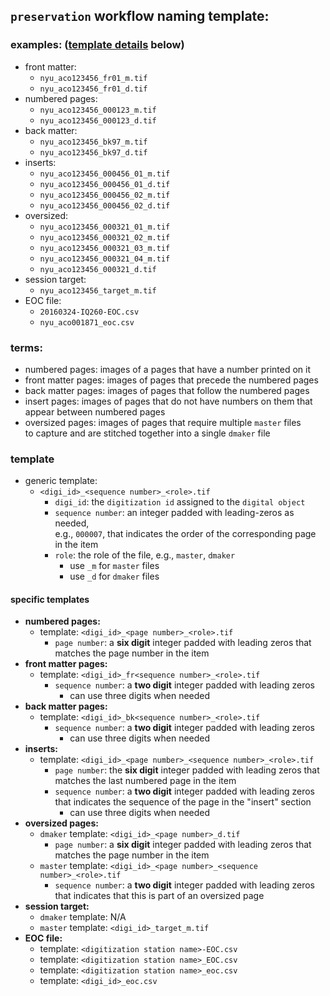 ## `preservation` workflow naming template:

### examples: ([template details](#template) below)
  * front matter:
    * `nyu_aco123456_fr01_m.tif`
    * `nyu_aco123456_fr01_d.tif`
  * numbered pages:
    * `nyu_aco123456_000123_m.tif`
    * `nyu_aco123456_000123_d.tif`
  * back matter:
    * `nyu_aco123456_bk97_m.tif`
    * `nyu_aco123456_bk97_d.tif`
  * inserts:
    * `nyu_aco123456_000456_01_m.tif`
    * `nyu_aco123456_000456_01_d.tif`
    * `nyu_aco123456_000456_02_m.tif`
    * `nyu_aco123456_000456_02_d.tif`
  * oversized:
    * `nyu_aco123456_000321_01_m.tif`
    * `nyu_aco123456_000321_02_m.tif`
    * `nyu_aco123456_000321_03_m.tif`
    * `nyu_aco123456_000321_04_m.tif`
    * `nyu_aco123456_000321_d.tif`
  * session target:
    * `nyu_aco123456_target_m.tif`
  * EOC file:
    * `20160324-IQ260-EOC.csv`
    * `nyu_aco001871_eoc.csv`

### terms:
* numbered pages: images of a pages that have a number printed on it
* front matter pages: images of pages that precede the numbered pages
* back matter pages: images of pages that follow the numbered pages
* insert pages: images of pages that do not have numbers on them that  
appear between numbered pages
* oversized pages: images of pages that require multiple `master` files  
to capture and are stitched together into a single `dmaker` file

### template
* generic template:
  * `<digi_id>_<sequence number>_<role>.tif`
    * `digi_id`: the `digitization id` assigned to the `digital object`
    * `sequence number`: an integer padded with leading-zeros as needed,  
    e.g., `000007`, that indicates the order of the corresponding page  
    in the item
    * `role`: the role of the file, e.g., `master`, `dmaker`
      * use `_m` for `master` files
      * use `_d` for `dmaker` files

#### specific templates
* **numbered pages:**
  * template: `<digi_id>_<page number>_<role>.tif`
    * `page number`: a **six digit** integer padded with leading zeros that  
    matches the page number in the item
* **front matter pages:**
  * template: `<digi_id>_fr<sequence number>_<role>.tif`
    * `sequence number`: a **two digit** integer padded with leading zeros
      * can use three digits when needed
* **back matter pages:**
  * template: `<digi_id>_bk<sequence number>_<role>.tif`
    * `sequence number`: a **two digit** integer padded with leading zeros
      * can use three digits when needed
* **inserts:**
  * template: `<digi_id>_<page number>_<sequence number>_<role>.tif`
    * `page number`: the **six digit** integer padded with leading zeros that  
    matches the last numbered page in the item
    * `sequence number`: a **two digit** integer padded with leading zeros  
    that indicates the sequence of the page in the "insert" section
      * can use three digits when needed
* **oversized pages:**
  * `dmaker` template: `<digi_id>_<page number>_d.tif`
    * `page number`: a **six digit** integer padded with leading zeros that  
    matches the page number in the item
  * `master` template: `<digi_id>_<page number>_<sequence number>_<role>.tif`
    * `sequence number`: a **two digit** integer padded with leading zeros  
    that indicates that this is part of an oversized page
* **session target:**
  * `dmaker` template: N/A
  * `master` template: `<digi_id>_target_m.tif`
* **EOC file:**
  * template: `<digitization station name>-EOC.csv`
  * template: `<digitization station name>_EOC.csv`
  * template: `<digitization station name>_eoc.csv`
  * template: `<digi_id>_eoc.csv`
